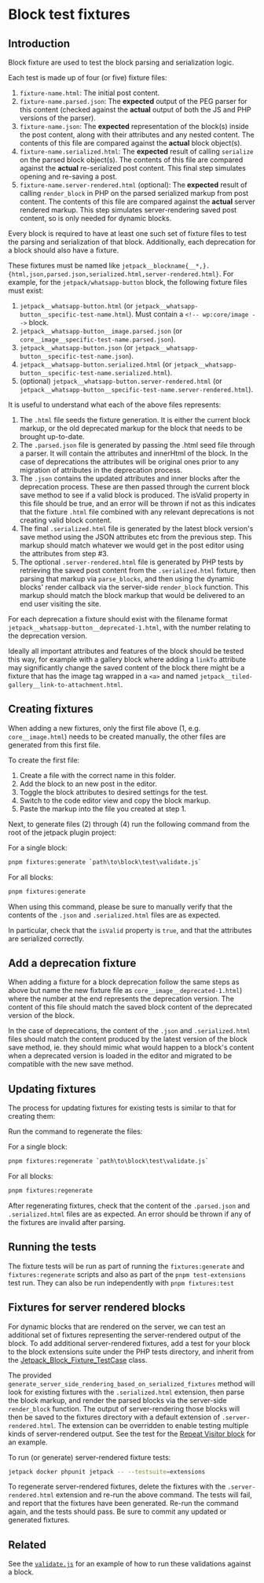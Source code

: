 # Block test fixtures

## Introduction

Block fixture are used to test the block parsing and serialization logic.

Each test is made up of four (or five) fixture files:

1. `fixture-name.html`: The initial post content.
2. `fixture-name.parsed.json`: The **expected** output of the PEG parser for
   this content (checked against the **actual** output of both the JS and PHP
   versions of the parser).
3. `fixture-name.json`: The **expected** representation of the block(s) inside
   the post content, along with their attributes and any nested content. The
   contents of this file are compared against the **actual** block object(s).
4. `fixture-name.serialized.html`: The **expected** result of calling
   `serialize` on the parsed block object(s). The contents of this file are
   compared against the **actual** re-serialized post content. This final step
   simulates opening and re-saving a post.
5. `fixture-name.server-rendered.html` (optional): The **expected** result of calling
   `render_block` in PHP on the parsed serialized markup from post content. The contents of
   this file are compared against the **actual** server rendered markup. This step
   simulates server-rendering saved post content, so is only needed for dynamic blocks.

Every block is required to have at least one such set of fixture files to test
the parsing and serialization of that block. Additionally, each deprecation for
a block should also have a fixture.

These fixtures must be named like
`jetpack__blockname{__*,}.{html,json,parsed.json,serialized.html,server-rendered.html}`. For example, for the
`jetpack/whatsapp-button` block, the following fixture files must exist:

1. `jetpack__whatsapp-button.html` (or `jetpack__whatsapp-button__specific-test-name.html`). Must
   contain a `<!-- wp:core/image -->` block.
2. `jetpack__whatsapp-button__image.parsed.json` (or `core__image__specific-test-name.parsed.json`).
3. `jetpack__whatsapp-button.json` (or `jetpack__whatsapp-button__specific-test-name.json`).
4. `jetpack__whatsapp-button.serialized.html` (or
   `jetpack__whatsapp-button__specific-test-name.serialized.html`).
5. (optional) `jetpack__whatsapp-button.server-rendered.html` (or
   `jetpack__whatsapp-button__specific-test-name.server-rendered.html`).

It is useful to understand what each of the above files represents:

1. The `.html` file seeds the fixture generation. It is either the current block markup, or the old deprecated markup for the block that needs to be brought up-to-date.
2. The `.parsed.json` file is generated by passing the .html seed file through a parser. It will contain the attributes and innerHtml of the block. In the case of deprecations the attributes will be original ones prior to any migration of attributes in the deprecation process.
3. The `.json` contains the updated attributes and inner blocks after the deprecation process. These are then passed through the current block save method to see if a valid block is produced. The isValid property in this file should be true, and an error will be thrown if not as this indicates that the fixture `.html` file combined with any relevant deprecations is not creating valid block content.
4. The final `.serialized.html` file is generated by the latest block version's save method using the JSON attributes etc from the previous step. This markup should match whatever we would get in the post editor using the attributes from step #3.
5. The optional `.server-rendered.html` file is generated by PHP tests by retrieving the saved post content from the `.serialized.html` fixture, then parsing that markup via `parse_blocks`, and then using the dynamic blocks' render callback via the server-side `render_block` function. This markup should match the block markup that would be delivered to an end user visiting the site.

For each deprecation a fixture should exist with the filename format
`jetpack__whatsapp-button__deprecated-1.html`, with the number relating to the deprecation version.

Ideally all important attributes and features of the block should be tested
this way, for example with a gallery block where adding a  `linkTo` attribute may significantly change the saved content of the block there might be a fixture that has the image tag wrapped in a `<a>` and named `jetpack__tiled-gallery__link-to-attachment.html`.

## Creating fixtures

When adding a new fixtures, only the first file above (1, e.g. `core__image.html`) needs
to be created manually, the other files are generated from this first file.

To create the first file:

1. Create a file with the correct name in this folder.
2. Add the block to an new post in the editor.
3. Toggle the block attributes to desired settings for the test.
4. Switch to the code editor view and copy the block markup.
5. Paste the markup into the file you created at step 1.

Next, to generate files (2) through (4) run the following command from the root of the
jetpack plugin project:

For a single block:

```sh
pnpm fixtures:generate `path\to\block\test\validate.js`
```

For all blocks:

```sh
pnpm fixtures:generate
```

When using this command, please be sure to manually verify that the
contents of the `.json` and `.serialized.html` files are as expected.

In particular, check that the `isValid` property is `true`, and that
the attributes are serialized correctly.

## Add a deprecation fixture

When adding a fixture for a block deprecation follow the same steps as above but name the new fixture file as `core__image__deprecated-1.html`) where the number at the end represents the deprecation version. The content of this file should match the saved block content of the deprecated version of the block.

In the case of deprecations, the content of the `.json` and `.serialized.html` files should match the content produced by the latest version of the block save method, ie. they should mimic what would happen to a block's content when a deprecated version is loaded in the editor and migrated to be compatible with the new save method.

## Updating fixtures

The process for updating fixtures for existing tests is similar to that for creating them:

Run the command to regenerate the files:

For a single block:

```sh
pnpm fixtures:regenerate `path\to\block\test\validate.js`
```

For all blocks:

```sh
pnpm fixtures:regenerate
```

After regenerating fixtures, check that the content of the `.parsed.json` and `.serialized.html` files are as expected. An error should be thrown if any of the fixtures are invalid after parsing.

## Running the tests

The fixture tests will be run as part of running the `fixtures:generate` and `fixtures:regenerate` scripts and also as part of the `pnpm test-extensions` test run. They can also be run independently with `pnpm fixtures:test`

## Fixtures for server rendered blocks

For dynamic blocks that are rendered on the server, we can test an additional set of fixtures representing the server-rendered output of the block. To add additional server-rendered fixtures, add a test for your block to the block extensions suite under the PHP tests directory, and inherit from the [Jetpack_Block_Fixture_TestCase](../../../tests/php/extensions/blocks/class-block-fixture-testcase.php) class.

The provided `generate_server_side_rendering_based_on_serialized_fixtures` method will look for existing fixtures with the `.serialized.html` extension, then parse the block markup, and render the parsed blocks via the server-side `render_block` function. The output of server-rendering those blocks will then be saved to the fixtures directory with a default extension of `.server-rendered.html`. The extension can be overridden to enable testing multiple kinds of server-rendered output. See the test for the [Repeat Visitor block](../../../tests/php/extensions/blocks/test-repeat-visitor.php) for an example.

To run (or generate) server-rendered fixture tests:

```sh
jetpack docker phpunit jetpack -- --testsuite=extensions
```

To regenerate server-rendered fixtures, delete the fixtures with the `.server-rendered.html` extension and re-run the above command. The tests will fail, and report that the fixtures have been generated. Re-run the command again, and the tests should pass. Be sure to commit any updated or generated fixtures.

## Related

See the
[`validate.js`](../../blocks/send-a-message/whatsapp-button/test/validate.js)
for an example of how to run these validations against a block.
